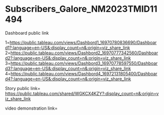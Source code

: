# Subscribers_Galore_NM2023TMID11494

Dashboard public link

1=https://public.tableau.com/views/Dashbord1_16970780836690/Dashboard1?:language=en-US&:display_count=n&:origin=viz_share_link
2=https://public.tableau.com/views/Dashbord2_16970777342560/Dashboard2?:language=en-US&:display_count=n&:origin=viz_share_link
3=https://public.tableau.com/views/Dashbord3_16970778597550/Dashboard3?:language=en-US&:display_count=n&:origin=viz_share_link
4=https://public.tableau.com/views/Dashbord4_16972131805400/Dashboard4?:language=en-US&:display_count=n&:origin=viz_share_link

Story public link= https://public.tableau.com/shared/WGKCX4KZY?:display_count=n&:origin=viz_share_link

video demonstration link=
